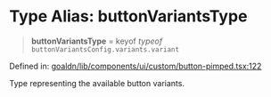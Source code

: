 # Type Alias: buttonVariantsType

> **buttonVariantsType** = keyof *typeof* `buttonVariantsConfig.variants.variant`

Defined in: [goaldn/lib/components/ui/custom/button-pimped.tsx:122](https://github.com/aldesgroup/goaldn/blob/6a7943d02984b1a6b41d76a3a483a1484b644076/lib/components/ui/custom/button-pimped.tsx#L122)

Type representing the available button variants.
